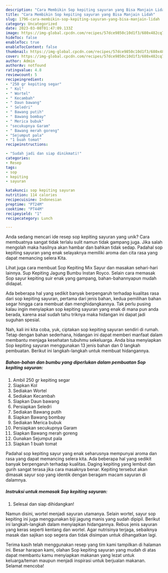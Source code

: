 ```yaml
---
description: "Cara Membikin Sop kepiting sayuran yang Bisa Manjain Lidah"
title: "Cara Membikin Sop kepiting sayuran yang Bisa Manjain Lidah"
slug: 1796-cara-membikin-sop-kepiting-sayuran-yang-bisa-manjain-lidah
category: Uncategorized
date: 2023-03-08T01:47:09.133Z
image: https://img-global.cpcdn.com/recipes/57dce9850c10d1f3/680x482cq70/sop-kepiting-sayuran-foto-resep-utama.jpg
hideToc: false
enableToc: true
enableTocContent: false
thumbnail: https://img-global.cpcdn.com/recipes/57dce9850c10d1f3/680x482cq70/sop-kepiting-sayuran-foto-resep-utama.jpg
cover: https://img-global.cpcdn.com/recipes/57dce9850c10d1f3/680x482cq70/sop-kepiting-sayuran-foto-resep-utama.jpg
author: Admin
authorAv: notfound
ratingvalue: 4.8
reviewcount: 5
recipeingredient:
- "250 gr kepiting segar"
- " Kol"
- " Wortel"
- " Kecambah"
- " Daun bawang"
- " Seledri"
- " Bawang putih"
- " Bawang bombay"
- " Merica bubuk"
- "secukupnya Garam"
- " Bawang merah goreng"
- "Sejumput pala"
- "1 buah tomat"
recipeinstructions:

- "Sudah jadi dan siap dinikmati!"
categories:
- Resep
tags:
- sop
- kepiting
- sayuran

katakunci: sop kepiting sayuran 
nutrition: 114 calories
recipecuisine: Indonesian
preptime: "PT24M"
cooktime: "PT44M"
recipeyield: "1"
recipecategory: Lunch

---
```





Anda sedang mencari ide resep sop kepiting sayuran yang unik? Cara membuatnya sangat tidak terlalu sulit namun tidak gampang juga. Jika salah mengolah maka hasilnya akan hambar dan bahkan tidak sedap. Padahal sop kepiting sayuran yang enak selayaknya memiliki aroma dan cita rasa yang dapat memancing selera Kita.





Lihat juga cara membuat Sop Kepiting Mix Sayur dan masakan sehari-hari lainnya. Sup Kepiting Jagung Bumbu Instan Royco. Selain cara memasak Sop sayur kepiting suir enak yang gampang, bahan-bahannyapun mudah didapat.

Ada beberapa hal yang sedikit banyak berpengaruh terhadap kualitas rasa dari sop kepiting sayuran, pertama dari jenis bahan, kedua pemilihan bahan segar hingga cara membuat dan menghidangkannya. Tak perlu pusing kalau ingin menyiapkan sop kepiting sayuran yang enak di mana pun anda berada, karena asal sudah tahu triknya maka hidangan ini dapat jadi suguhan spesial.






Nah, kali ini kita coba, yuk, ciptakan sop kepiting sayuran sendiri di rumah. Tetap dengan bahan sederhana, hidangan ini dapat memberi manfaat dalam membantu menjaga kesehatan tubuhmu sekeluarga. Anda bisa menyiapkan Sop kepiting sayuran menggunakan 13 jenis bahan dan 0 langkah pembuatan. Berikut ini langkah-langkah untuk membuat hidangannya.

<!--inarticleads1-->

##### Bahan-bahan dan bumbu yang diperlukan dalam pembuatan Sop kepiting sayuran:

1. Ambil 250 gr kepiting segar
1. Siapkan  Kol
1. Sediakan  Wortel
1. Sediakan  Kecambah
1. Siapkan  Daun bawang
1. Persiapkan  Seledri
1. Sediakan  Bawang putih
1. Siapkan  Bawang bombay
1. Sediakan  Merica bubuk
1. Persiapkan secukupnya Garam
1. Siapkan  Bawang merah goreng
1. Gunakan Sejumput pala
1. Siapkan 1 buah tomat


Padahal sop kepiting sayur yang enak seharusnya mempunyai aroma dan rasa yang dapat memancing selera kita. Ada beberapa hal yang sedikit banyak berpengaruh terhadap kualitas. Daging kepiting yang lembut dan gurih sangat terasa jika cara masaknya benar. Kepiting tersebut akan dimasak sayur sop yang identik dengan beragam macam sayuran di dalamnya. 

<!--inarticleads2-->

##### Instruksi untuk memasak Sop kepiting sayuran:


1. Selesai dan siap dihidangkan!

Namun disini, wortel menjadi sayuran utamanya. Selain wortel, sayur sop kepiting ini juga menggunakan biji jagung manis yang sudah dipipil. Berikut ini langkah-langkah dalam menyiapkan hidangannya. Rebus jenis sayuran yang keras seperti kentang dan wortel. Agar nutrisinya terjaga, sebaiknya masak dan sajikan sop segera dan tidak disimpan untuk dihangatkan lagi. 

Terima kasih telah menggunakan resep yang tim kami tampilkan di halaman ini. Besar harapan kami, olahan Sop kepiting sayuran yang mudah di atas dapat membantu kamu menyiapkan makanan yang lezat untuk keluarga/teman maupun menjadi inspirasi untuk berjualan makanan. Selamat mencoba!
